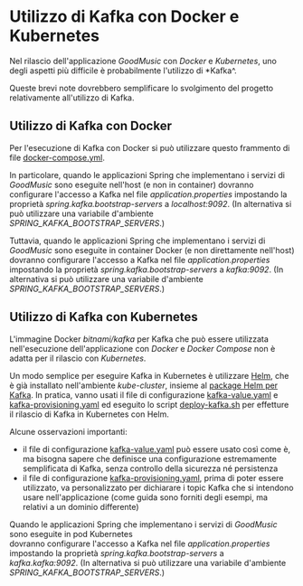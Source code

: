 # Utilizzo di Kafka con Docker e Kubernetes 

Nel rilascio dell'applicazione *GoodMusic* con *Docker* e *Kubernetes*, 
uno degli aspetti più difficile è probabilmente l'utilizzo di *Kafka^. 

Queste brevi note dovrebbero semplificare lo svolgimento del progetto relativamente all'utilizzo di Kafka. 

## Utilizzo di Kafka con Docker 

Per l'esecuzione di Kafka con Docker si può utilizzare questo frammento di file [docker-compose.yml](docker-compose.yml). 

In particolare, quando le applicazioni Spring che implementano i servizi di *GoodMusic* sono eseguite nell'host (e non in container) 
dovranno configurare l'accesso a Kafka nel file *application.properties* 
impostando la proprietà *spring.kafka.bootstrap-servers* a *localhost:9092*. 
(In alternativa si può utilizzare una variabile d'ambiente *SPRING_KAFKA_BOOTSTRAP_SERVERS*.)

Tuttavia, quando le applicazioni Spring che implementano i servizi di *GoodMusic* sono eseguite in container Docker (e non direttamente nell'host) 
dovranno configurare l'accesso a Kafka nel file *application.properties* 
impostando la proprietà *spring.kafka.bootstrap-servers* a *kafka:9092*. 
(In alternativa si può utilizzare una variabile d'ambiente *SPRING_KAFKA_BOOTSTRAP_SERVERS*.)
## Utilizzo di Kafka con Kubernetes 

L'immagine Docker *bitnami/kafka* per Kafka che può essere utilizzata nell'esecuzione dell'applicazione con *Docker* e *Docker Compose* 
non è adatta per il rilascio con *Kubernetes*. 

Un modo semplice per eseguire Kafka in Kubernetes è utilizzare [Helm](https://helm.sh/), 
che è già installato nell'ambiente *kube-cluster*, 
insieme al [package Helm per Kafka](https://bitnami.com/stack/kafka/helm). 
In pratica, vanno usati il file di configurazione [kafka-value.yaml](kafka-value.yaml) e [kafka-provisioning.yaml](kafka-provisioning.yaml) 
ed eseguito lo script [deploy-kafka.sh](deploy-kafka.sh) per effetture il rilascio di Kafka in Kubernetes con Helm. 

Alcune osservazioni importanti: 
* il file di configurazione [kafka-value.yaml](kafka-value.yaml) può essere usato così come è, 
  ma bisogna sapere che definisce una configurazione estremamente semplificata di Kafka, senza controllo della sicurezza né persistenza 
* il file di configurazione [kafka-provisioning.yaml](kafka-provisioning.yaml), prima di poter essere utilizzato, 
  va personalizzato per dichiarare i topic Kafka che si intendono usare nell'applicazione 
  (come guida sono forniti degli esempi, ma relativi a un dominio differente)

Quando le applicazioni Spring che implementano i servizi di *GoodMusic* sono eseguite in pod Kubernetes  
dovranno configurare l'accesso a Kafka nel file *application.properties* 
impostando la proprietà *spring.kafka.bootstrap-servers* a *kafka.kafka:9092*. 
(In alternativa si può utilizzare una variabile d'ambiente *SPRING_KAFKA_BOOTSTRAP_SERVERS*.)
